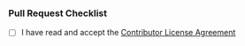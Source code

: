 ### Pull Request Checklist

<!-- Make sure to read and accept the CLA, before you open the pull request: `/CONTRIBUTOR_LICENSE_AGREEMENT` -->
<!-- Tick the checkbox in case you accept it (`[x]`) -->

- [ ] I have read and accept the [Contributor License Agreement](https://github.com/porscheofficial/cookie-consent-banner/blob/cd4e241b0929042c3a6592f023ec1dac485e9d22/CONTRIBUTOR_LICENSE_AGREEMENT.md)
